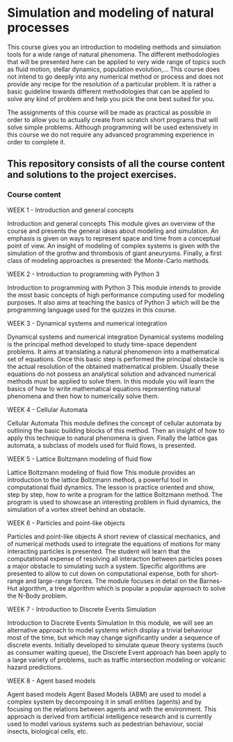 # Simulation and modeling of natural processes

This course gives you an introduction to modeling methods and simulation tools for a wide range of natural phenomena. The different methodologies that will be presented here can be applied to very wide range of topics such as fluid motion, stellar dynamics, population evolution,... This course does not intend to go deeply into any numerical method or process and does not provide any recipe for the resolution of a particular problem. It is rather a basic guideline towards different methodologies that can be applied to solve any kind of problem and help you pick the one best suited for you.

The assignments of this course will be made as practical as possible in order to allow you to actually create from scratch short programs that will solve simple problems. Although programming will be used extensively in this course we do not require any advanced programming experience in order to complete it.

## This repository consists of all the course content and solutions to the project exercises.

### Course content

WEEK 1 - Introduction and general concepts

Introduction and general concepts This module gives an overview of the course and presents the general ideas about modeling and simulation. An emphasis is given on ways to represent space and time from a conceptual point of view. An insight of modeling of complex systems is given with the simulation of the grothw and thrombosis of giant aneurysms. Finally, a first class of modeling approaches is presented: the Monte-Carlo methods.

WEEK 2 - Introduction to programming with Python 3

Introduction to programming with Python 3 This module intends to provide the most basic concepts of high performance computing used for modeling purposes. It also aims at teaching the basics of Python 3 which will be the programming language used for the quizzes in this course.

WEEK 3 - Dynamical systems and numerical integration

Dynamical systems and numerical integration Dynamical systems modeling is the principal method developed to study time-space dependent problems. It aims at translating a natural phenomenon into a mathematical set of equations. Once this basic step is performed the principal obstacle is the actual resolution of the obtained mathematical problem. Usually these equations do not possess an analytical solution and advanced numerical methods must be applied to solve them. In this module you will learn the basics of how to write mathematical equations representing natural phenomena and then how to numerically solve them.

WEEK 4 - Cellular Automata

Cellular Automata This module defines the concept of cellular automata by outlining the basic building blocks of this method. Then an insight of how to apply this technique to natural phenomena is given. Finally the lattice gas automata, a subclass of models used for fluid flows, is presented.

WEEK 5 - Lattice Boltzmann modeling of fluid flow

Lattice Boltzmann modeling of fluid flow This module provides an introduction to the lattice Boltzmann method, a powerful tool in computational fluid dynamics. The lesson is practice oriented and show, step by step, how to write a program for the lattice Boltzmann method. The program is used to showcase an interesting problem in fluid dynamics, the simulation of a vortex street behind an obstacle.

WEEK 6 - Particles and point-like objects

Particles and point-like objects A short review of classical mechanics, and of numerical methods used to integrate the equations of motions for many interacting particles is presented. The student will learn that the computational expense of resolving all interaction between particles poses a major obstacle to simulating such a system. Specific algorithms are presented to allow to cut down on computational expense, both for short-range and large-range forces. The module focuses in detail on the Barnes-Hut algorithm, a tree algorithm which is popular a popular approach to solve the N-Body problem.

WEEK 7 - Introduction to Discrete Events Simulation

Introduction to Discrete Events Simulation In this module, we will see an alternative approach to model systems which display a trivial behaviour most of the time, but which may change significantly under a sequence of discrete events. Initially developed to simulate queue theory systems (such as consumer waiting queue), the Discrete Event approach has been apply to a large variety of problems, such as traffic intersection modeling or volcanic hazard predictions.

WEEK 8 - Agent based models

Agent based models Agent Based Models (ABM) are used to model a complex system by decomposing it in small entities (agents) and by focusing on the relations between agents and with the environment. This approach is derived from artificial intelligence research and is currently used to model various systems such as pedestrian behaviour, social insects, biological cells, etc.
